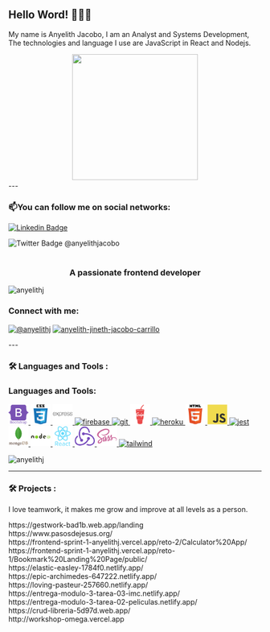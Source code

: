 <h2>Hello Word! 👋👩‍💻</h2>

<p>My name is Anyelith Jacobo, I am an Analyst and Systems Development,
The technologies and language I use are JavaScript in React and Nodejs.</p>
<div align="center">
  <img src="https://media.giphy.com/media/gkR94v1ok56OAkg8o1/giphy.gif" width="250" height="250"/>
</div>
---

### :mailbox:You can follow me on social networks: 
[![Linkedin Badge](https://img.shields.io/badge/-Anyelith-blue?style=flat&logo=Linkedin&logoColor=white)]("https://www.linkedin.com/in/anyelith-jineth-jacobo-carrillo")
<div id="badges">
<div id="badges">
<a><img src="https://img.shields.io/badge/Twitter-blue?style=for-the-badge&logo=twitter&logoColor=white" alt="Twitter Badge"/>  @anyelithjacobo</br></a>
</div></br>


<h3 align="center">A passionate frontend developer</h3>

<p align="left"> <img src="https://komarev.com/ghpvc/?username=anyelithj&label=Profile%20views&color=0e75b6&style=flat" alt="anyelithj" /> </p>

<h3 align="left">Connect with me:</h3>
<p align="left">
<a href="https://twitter.com/@anyelithj" target="blank"><img align="center" src="https://raw.githubusercontent.com/rahuldkjain/github-profile-readme-generator/master/src/images/icons/Social/twitter.svg" alt="@anyelithj" height="30" width="40" /></a>
<a href="https://linkedin.com/in/anyelith-jineth-jacobo-carrillo" target="blank"><img align="center" src="https://raw.githubusercontent.com/rahuldkjain/github-profile-readme-generator/master/src/images/icons/Social/linked-in-alt.svg" alt="anyelith-jineth-jacobo-carrillo" height="30" width="40" /></a>
</p>
---

### :hammer_and_wrench: Languages and Tools :
<h3 align="left">Languages and Tools:</h3>
<p align="left"> <a href="https://getbootstrap.com" target="_blank" rel="noreferrer"> <img src="https://raw.githubusercontent.com/devicons/devicon/master/icons/bootstrap/bootstrap-plain-wordmark.svg" alt="bootstrap" width="40" height="40"/> </a> <a href="https://www.w3schools.com/css/" target="_blank" rel="noreferrer"> <img src="https://raw.githubusercontent.com/devicons/devicon/master/icons/css3/css3-original-wordmark.svg" alt="css3" width="40" height="40"/> </a> <a href="https://expressjs.com" target="_blank" rel="noreferrer"> <img src="https://raw.githubusercontent.com/devicons/devicon/master/icons/express/express-original-wordmark.svg" alt="express" width="40" height="40"/> </a> <a href="https://firebase.google.com/" target="_blank" rel="noreferrer"> <img src="https://www.vectorlogo.zone/logos/firebase/firebase-icon.svg" alt="firebase" width="40" height="40"/> </a> <a href="https://git-scm.com/" target="_blank" rel="noreferrer"> <img src="https://www.vectorlogo.zone/logos/git-scm/git-scm-icon.svg" alt="git" width="40" height="40"/> </a> <a href="https://gulpjs.com" target="_blank" rel="noreferrer"> <img src="https://raw.githubusercontent.com/devicons/devicon/master/icons/gulp/gulp-plain.svg" alt="gulp" width="40" height="40"/> </a> <a href="https://heroku.com" target="_blank" rel="noreferrer"> <img src="https://www.vectorlogo.zone/logos/heroku/heroku-icon.svg" alt="heroku" width="40" height="40"/> </a> <a href="https://www.w3.org/html/" target="_blank" rel="noreferrer"> <img src="https://raw.githubusercontent.com/devicons/devicon/master/icons/html5/html5-original-wordmark.svg" alt="html5" width="40" height="40"/> </a> <a href="https://developer.mozilla.org/en-US/docs/Web/JavaScript" target="_blank" rel="noreferrer"> <img src="https://raw.githubusercontent.com/devicons/devicon/master/icons/javascript/javascript-original.svg" alt="javascript" width="40" height="40"/> </a> <a href="https://jestjs.io" target="_blank" rel="noreferrer"> <img src="https://www.vectorlogo.zone/logos/jestjsio/jestjsio-icon.svg" alt="jest" width="40" height="40"/> </a> <a href="https://www.mongodb.com/" target="_blank" rel="noreferrer"> <img src="https://raw.githubusercontent.com/devicons/devicon/master/icons/mongodb/mongodb-original-wordmark.svg" alt="mongodb" width="40" height="40"/> </a> <a href="https://nodejs.org" target="_blank" rel="noreferrer"> <img src="https://raw.githubusercontent.com/devicons/devicon/master/icons/nodejs/nodejs-original-wordmark.svg" alt="nodejs" width="40" height="40"/> </a> <a href="https://reactjs.org/" target="_blank" rel="noreferrer"> <img src="https://raw.githubusercontent.com/devicons/devicon/master/icons/react/react-original-wordmark.svg" alt="react" width="40" height="40"/> </a> <a href="https://redux.js.org" target="_blank" rel="noreferrer"> <img src="https://raw.githubusercontent.com/devicons/devicon/master/icons/redux/redux-original.svg" alt="redux" width="40" height="40"/> </a> <a href="https://sass-lang.com" target="_blank" rel="noreferrer"> <img src="https://raw.githubusercontent.com/devicons/devicon/master/icons/sass/sass-original.svg" alt="sass" width="40" height="40"/> </a> <a href="https://tailwindcss.com/" target="_blank" rel="noreferrer"> <img src="https://www.vectorlogo.zone/logos/tailwindcss/tailwindcss-icon.svg" alt="tailwind" width="40" height="40"/> </a> <a href="https://www.typescriptlang.org/" target="_blank" rel="noreferrer"> 
 </a> </p>

<p><img align="center" src="https://github-readme-stats.vercel.app/api/top-langs?username=anyelithj&show_icons=true&locale=en&layout=compact" alt="anyelithj" /></p>

---

### :hammer_and_wrench: Projects :
<p>I love teamwork, it makes me grow and improve at all levels as a person.</p>
https://gestwork-bad1b.web.app/landing<br>
https://www.pasosdejesus.org/<br>
https://frontend-sprint-1-anyelithj.vercel.app/reto-2/Calculator%20App/<br>
https://frontend-sprint-1-anyelithj.vercel.app/reto-1/Bookmark%20Landing%20Page/public/<br>
https://elastic-easley-1784f0.netlify.app/<br>
https://epic-archimedes-647222.netlify.app/<br>
https://loving-pasteur-257660.netlify.app/<br>
https://entrega-modulo-3-tarea-03-imc.netlify.app/<br>
https://entrega-modulo-3-tarea-02-peliculas.netlify.app/<br>
https://crud-libreria-5d97d.web.app/<br>
http://workshop-omega.vercel.app<br>
